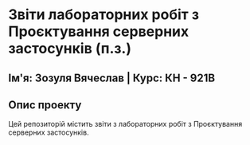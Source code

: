 # Звіти лабораторних робіт з Проєктування серверних застосунків (п.з.)

## Ім'я: Зозуля Вячеслав | Курс: КН - 921В

## Опис проекту

Цей репозиторій містить звіти з лабораторних робіт з Проєктування серверних застосунків.
